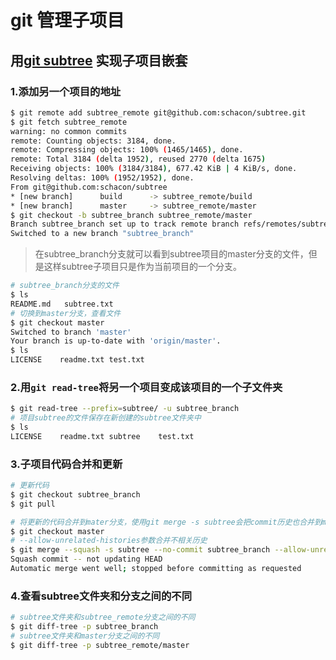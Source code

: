 # git 管理子项目

## 用[git subtree](https://git-scm.com/book/en/v1/Git-Tools-Subtree-Merging) 实现子项目嵌套 

### 1.添加另一个项目的地址

  ```bash
  $ git remote add subtree_remote git@github.com:schacon/subtree.git
  $ git fetch subtree_remote
  warning: no common commits
  remote: Counting objects: 3184, done.
  remote: Compressing objects: 100% (1465/1465), done.
  remote: Total 3184 (delta 1952), reused 2770 (delta 1675)
  Receiving objects: 100% (3184/3184), 677.42 KiB | 4 KiB/s, done.
  Resolving deltas: 100% (1952/1952), done.
  From git@github.com:schacon/subtree
  * [new branch]      build      -> subtree_remote/build
  * [new branch]      master     -> subtree_remote/master
  $ git checkout -b subtree_branch subtree_remote/master
  Branch subtree_branch set up to track remote branch refs/remotes/subtree_remote/master.
  Switched to a new branch "subtree_branch"
  ```

> 在subtree_branch分支就可以看到subtree项目的master分支的文件，但是这样subtree子项目只是作为当前项目的一个分支。

```bash
# subtree_branch分支的文件
$ ls
README.md   subtree.txt
# 切换到master分支，查看文件
$ git checkout master
Switched to branch 'master'
Your branch is up-to-date with 'origin/master'.
$ ls
LICENSE    readme.txt test.txt
```

### 2.用`git read-tree`将另一个项目变成该项目的一个子文件夹

  ``` bash
  $ git read-tree --prefix=subtree/ -u subtree_branch
  # 项目subtree的文件保存在新创建的subtree文件夹中
  $ ls
  LICENSE    readme.txt subtree    test.txt
  ```

### 3.子项目代码合并和更新

``` bash
# 更新代码
$ git checkout subtree_branch
$ git pull

# 将更新的代码合并到mater分支，使用git merge -s subtree会把commit历史也合并到master上，如果不需要提交历史，使用下面命令
$ git checkout master
# --allow-unrelated-histories参数合并不相关历史
$ git merge --squash -s subtree --no-commit subtree_branch --allow-unrelated-histories
Squash commit -- not updating HEAD
Automatic merge went well; stopped before committing as requested
```

### 4.查看subtree文件夹和分支之间的不同

```bash
# subtree文件夹和subtree_remote分支之间的不同
$ git diff-tree -p subtree_branch
# subtree文件夹和master分支之间的不同
$ git diff-tree -p subtree_remote/master
````
